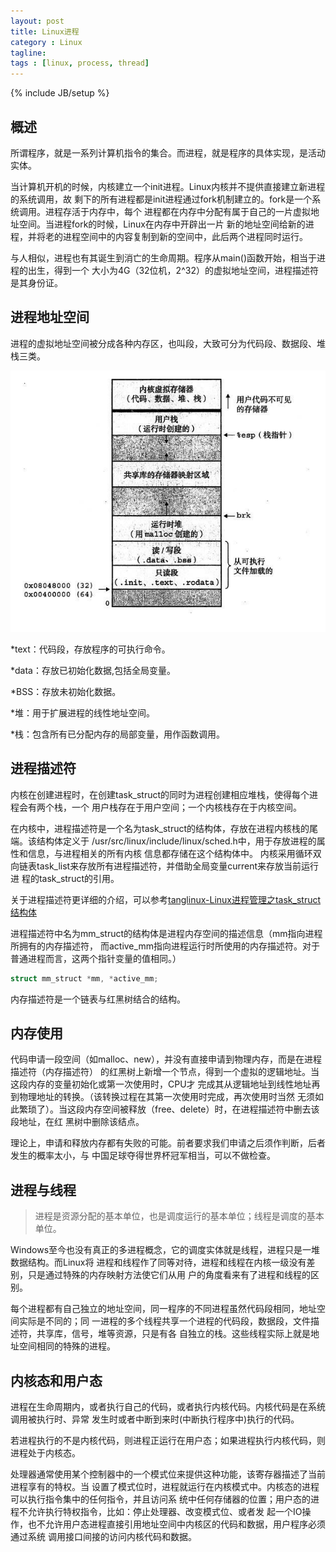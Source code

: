 ```yaml
---
layout: post
title: Linux进程
category : Linux
tagline:
tags : [linux, process, thread]
---
```

{% include JB/setup %}

## 概述

所谓程序，就是一系列计算机指令的集合。而进程，就是程序的具体实现，是活动实体。

当计算机开机的时候，内核建立一个init进程。Linux内核并不提供直接建立新进程的系统调用，故
剩下的所有进程都是init进程通过fork机制建立的。fork是一个系统调用。进程存活于内存中，每个
进程都在内存中分配有属于自己的一片虚拟地址空间。当进程fork的时候，Linux在内存中开辟出一片
新的地址空间给新的进程，并将老的进程空间中的内容复制到新的空间中，此后两个进程同时运行。

与人相似，进程也有其诞生到消亡的生命周期。程序从main()函数开始，相当于进程的出生，得到一个
大小为4G（32位机，2^32）的虚拟地址空间，进程描述符是其身份证。

## 进程地址空间

进程的虚拟地址空间被分成各种内存区，也叫段，大致可分为代码段、数据段、堆栈三类。

![进程地址空间](/resources/pictures/2014-12-07.png)

*text：代码段，存放程序的可执行命令。

*data：存放已初始化数据,包括全局变量。

*BSS：存放未初始化数据。

*堆：用于扩展进程的线性地址空间。

*栈：包含所有已分配内存的局部变量，用作函数调用。


## 进程描述符

内核在创建进程时，在创建task_struct的同时为进程创建相应堆栈，使得每个进程会有两个栈，一个
用户栈存在于用户空间；一个内核栈存在于内核空间。

在内核中，进程描述符是一个名为task_struct的结构体，存放在进程内核栈的尾端。该结构体定义于
/usr/src/linux/include/linux/sched.h中，用于存放进程的属性和信息，与进程相关的所有内核
信息都存储在这个结构体中。
内核采用循环双向链表task_list来存放所有进程描述符，并借助全局变量current来存放当前运行进
程的task_struct的引用。

关于进程描述符更详细的介绍，可以参考[tanglinux-Linux进程管理之task_struct结构体](http://blog.csdn.net/npy_lp/article/details/7292563)

进程描述符中名为mm_struct的结构体是进程内存空间的描述信息（mm指向进程所拥有的内存描述符，
而active_mm指向进程运行时所使用的内存描述符。对于普通进程而言，这两个指针变量的值相同。）
```c
struct mm_struct *mm, *active_mm;
```
内存描述符是一个链表与红黑树结合的结构。

## 内存使用

代码申请一段空间（如malloc、new），并没有直接申请到物理内存，而是在进程描述符（内存描述符）
的红黑树上新增一个节点，得到一个虚拟的逻辑地址。当这段内存的变量初始化或第一次使用时，CPU才
完成其从逻辑地址到线性地址再到物理地址的转换。（该转换过程在其第一次使用时完成，再次使用时当然
无须如此繁琐了）。当这段内存空间被释放（free、delete）时，在进程描述符中删去该段地址，在红
黑树中删除该结点。

理论上，申请和释放内存都有失败的可能。前者要求我们申请之后须作判断，后者发生的概率太小，与
中国足球夺得世界杯冠军相当，可以不做检查。

## 进程与线程

>进程是资源分配的基本单位，也是调度运行的基本单位；线程是调度的基本单位。

Windows至今也没有真正的多进程概念，它的调度实体就是线程，进程只是一堆数据结构。而Linux将
进程和线程作了同等对待，进程和线程在内核一级没有差别，只是通过特殊的内存映射方法使它们从用
户的角度看来有了进程和线程的区别。

每个进程都有自己独立的地址空间，同一程序的不同进程虽然代码段相同，地址空间实际是不同的；同
一进程的多个线程共享一个进程的代码段，数据段，文件描述符，共享库，信号，堆等资源，只是有各
自独立的栈。这些线程实际上就是地址空间相同的特殊的进程。

## 内核态和用户态

进程在生命周期内，或者执行自己的代码，或者执行内核代码。内核代码是在系统调用被执行时、异常
发生时或者中断到来时(中断执行程序中)执行的代码。

若进程执行的不是内核代码，则进程正运行在用户态；如果进程执行内核代码，则进程处于内核态。

处理器通常使用某个控制器中的一个模式位来提供这种功能，该寄存器描述了当前进程享有的特权。当
设置了模式位时，进程就运行在内核模式中。内核态的进程可以执行指令集中的任何指令，并且访问系
统中任何存储器的位置；用户态的进程不允许执行特权指令，比如：停止处理器、改变模式位、或者发
起一个IO操作，也不允许用户态进程直接引用地址空间中内核区的代码和数据，用户程序必须通过系统
调用接口间接的访问内核代码和数据。
